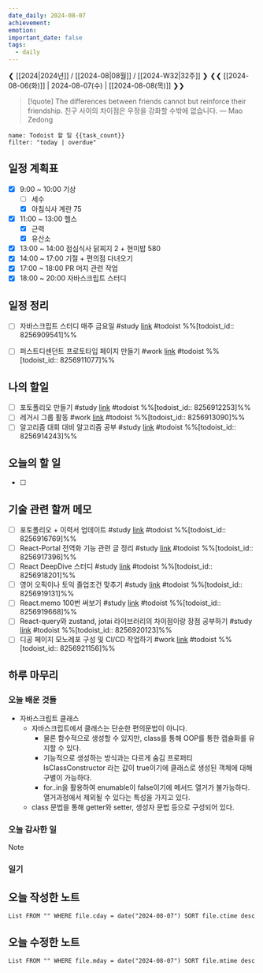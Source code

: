 ```yaml
---
date_daily: 2024-08-07
achievement: 
emotion: 
important_date: false
tags:
  - daily
---
```

❮ [[2024|2024년]] / [[2024-08|08월]] / [[2024-W32|32주]] ❯
❮❮ [[2024-08-06(화)]] | 2024-08-07(수) | [[2024-08-08(목)]] ❯❯

> [!quote] The differences between friends cannot but reinforce their friendship.
>   친구 사이의 차이점은 우정을 강화할 수밖에 없습니다.
> — Mao Zedong

```todoist
name: Todoist 할 일 {{task_count}}
filter: "today | overdue"
```

## 일정 계획표

- [x] 9:00 ~ 10:00 기상 
	- [ ] 세수
	- [x] 아침식사 계란 75
- [x] 11:00 ~ 13:00 헬스
	- [x] 근력
	- [x] 유산소
- [x] 13:00 ~ 14:00 점심식사 닭찌지 2 + 현미밥 580 
- [x] 14:00 ~ 17:00 기절 + 편의점 다녀오기
- [x] 17:00 ~ 18:00 PR 머지 관련 작업
- [x] 18:00 ~ 20:00 자바스크립트 스터디

## 일정 정리
- [ ] 자바스크립트 스터디 매주 금요일 #study  [link](https://todoist.com/app/task/8256909541) #todoist %%[todoist_id:: 8256909541]%%
- [ ] 퍼스트디센던트 프로토타입 페이지 만들기 #work  [link](https://todoist.com/app/task/8256911077) #todoist  %%[todoist_id:: 8256911077]%%


 ## 나의 할일

- [ ] 포토폴리오 만들기 #study  [link](https://todoist.com/app/task/8256912253) #todoist  %%[todoist_id:: 8256912253]%%
- [ ] 레거시 그룹 활동 #work  [link](https://todoist.com/app/task/8256913090) #todoist  %%[todoist_id:: 8256913090]%%
- [ ] 알고리즘 대회 대비 알고리즘 공부 #study  [link](https://todoist.com/app/task/8256914243) #todoist  %%[todoist_id:: 8256914243]%%

## 오늘의 할 일
- [ ] 

## 기술 관련 할꺼 메모

- [ ] 포토폴리오 + 이력서 업데이트 #study [link](https://todoist.com/app/task/8256916769) #todoist  %%[todoist_id:: 8256916769]%%
- [ ] React-Portal 전역화 기능 관련 글 정리 #study  [link](https://todoist.com/app/task/8256917396) #todoist  %%[todoist_id:: 8256917396]%%
- [ ] React DeepDive 스터디 #study  [link](https://todoist.com/app/task/8256918201) #todoist  %%[todoist_id:: 8256918201]%%
- [ ] 영어 오픽이나 토익 졸업조건 맞추기 #study  [link](https://todoist.com/app/task/8256919131) #todoist  %%[todoist_id:: 8256919131]%%
- [ ] React.memo 100번 써보기 #study  [link](https://todoist.com/app/task/8256919668) #todoist  %%[todoist_id:: 8256919668]%%
- [ ] React-query와 zustand, jotai 라이브러리의 차이점이랑 장점 공부하기 #study  [link](https://todoist.com/app/task/8256920123) #todoist  %%[todoist_id:: 8256920123]%%
- [ ] 디공 페이지 모노레포 구성 및 CI/CD 작업하기 #work [link](https://todoist.com/app/task/8256921156) #todoist  %%[todoist_id:: 8256921156]%%

## 하루 마무리
### 오늘 배운 것들
- 자바스크립트 클래스
	- 자바스크립트에서 클래스는 단순한 편의문법이 아니다.
		- 물론 함수적으로 생성할 수 있지만, class를 통해 OOP를 통한 캡슐화를 유지할 수 있다.
		- 기능적으로 생성하는 방식과는 다르게 숨김 프로퍼티 IsClassConstructor 라는 값이 true이기에 클래스로 생성된 객체에 대해 구별이 가능하다.
		- for..in을 활용하여 enumable이 false이기에 메서드 열거가 불가능하다. 열거과정에서 제외될 수 있다는 특성을 가지고 있다.
	* class 문법을 통해 getter와 setter, 생성자 문법 등으로 구성되어 있다.
### 오늘 감사한 일
>[!note]
>
### 일기

## 오늘 작성한 노트
```dataview
List FROM "" WHERE file.cday = date("2024-08-07") SORT file.ctime desc

```

## 오늘 수정한 노트
```dataview
List FROM "" WHERE file.mday = date("2024-08-07") SORT file.mtime desc


```